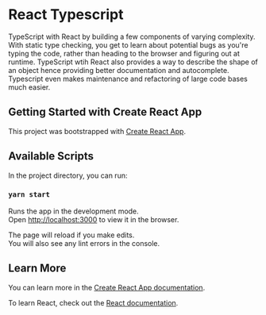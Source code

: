 # React Typescript

TypeScript with React by building a few components of varying complexity. With static type checking, you get to learn about potential bugs as you're typing the code, rather than heading to the browser and figuring out at runtime. TypeScript wtih React also provides a way to describe the shape of an object hence providing better documentation and autocomplete. Typescript even makes maintenance and refactoring of large code bases much easier.

## Getting Started with Create React App

This project was bootstrapped with [Create React App](https://github.com/facebook/create-react-app).

## Available Scripts

In the project directory, you can run:

### `yarn start`

Runs the app in the development mode.\
Open [http://localhost:3000](http://localhost:3000) to view it in the browser.

The page will reload if you make edits.\
You will also see any lint errors in the console.

## Learn More

You can learn more in the [Create React App documentation](https://facebook.github.io/create-react-app/docs/getting-started).

To learn React, check out the [React documentation](https://reactjs.org/).
